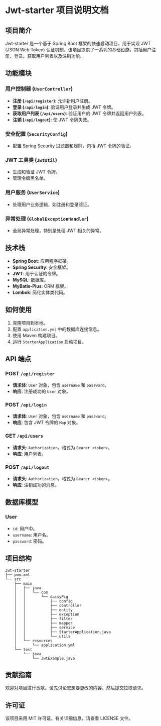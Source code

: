 # Jwt-starter 项目说明文档

## 项目简介

Jwt-starter 是一个基于 Spring Boot 框架的快速启动项目，用于实现 JWT (JSON Web Token) 认证机制。该项目提供了一系列的基础设施，包括用户注册、登录、获取用户列表以及注销功能。

## 功能模块

### 用户控制器 (`UserController`)

- **注册 (`/api/register`)**: 允许新用户注册。
- **登录 (`/api/login`)**: 验证用户登录并生成 JWT 令牌。
- **获取用户列表 (`/api/users`)**: 验证用户的 JWT 令牌并返回用户列表。
- **注销 (`/api/logout`)**: 使 JWT 令牌失效。

### 安全配置 (`SecurityConfig`)

- 配置 Spring Security 过滤器和规则，包括 JWT 令牌的验证。

### JWT 工具类 (`JwtUtil`)

- 生成和验证 JWT 令牌。
- 管理令牌黑名单。

### 用户服务 (`UserService`)

- 处理用户业务逻辑，如注册和登录验证。

### 异常处理 (`GlobalExceptionHandler`)

- 全局异常处理，特别是处理 JWT 相关的异常。

## 技术栈

- **Spring Boot**: 应用程序框架。
- **Spring Security**: 安全框架。
- **JWT**: 用于认证的令牌。
- **MySQL**: 数据库。
- **MyBatis-Plus**: ORM 框架。
- **Lombok**: 简化实体类代码。

## 如何使用

1. 克隆项目到本地。
2. 配置 `application.yml` 中的数据库连接信息。
3. 使用 Maven 构建项目。
4. 运行 `StarterApplication` 启动项目。

## API 端点

### POST `/api/register`

- **请求体**: `User` 对象，包含 `username` 和 `password`。
- **响应**: 注册成功的 `User` 对象。

### POST `/api/login`

- **请求体**: `User` 对象，包含 `username` 和 `password`。
- **响应**: 包含 JWT 令牌的 `Map` 对象。

### GET `/api/users`

- **请求头**: `Authorization`，格式为 `Bearer <token>`。
- **响应**: 用户列表。

### POST `/api/logout`

- **请求头**: `Authorization`，格式为 `Bearer <token>`。
- **响应**: 注销成功的消息。

## 数据库模型

### User

- `id`: 用户ID。
- `username`: 用户名。
- `password`: 密码。

## 项目结构

```
Jwt-starter
├── pom.xml
└── src
    ├── main
    │   ├── java
    │   │   └── com
    │   │       └── daisyPig
    │   │           ├── config
    │   │           ├── controller
    │   │           ├── entity
    │   │           ├── exception
    │   │           ├── filter
    │   │           ├── mapper
    │   │           ├── service
    │   │           ├── StarterApplication.java
    │   │           └── utils
    │   └── resources
    │       └── application.yml
    └── test
        └── java
            └── JwtExample.java
```

## 贡献指南

欢迎对项目进行贡献。请先讨论您想要更改的内容，然后提交拉取请求。

## 许可证

该项目采用 MIT 许可证。有关详细信息，请查看 LICENSE 文件。
